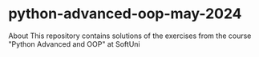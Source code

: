 # python-advanced-oop-may-2024
About This repository contains solutions of the exercises from the course "Python Advanced and OOP" at SoftUni
